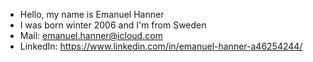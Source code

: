 - Hello, my name is Emanuel Hanner
- I was born winter 2006 and I'm from Sweden 
- Mail: emanuel.hanner@icloud.com
- LinkedIn: https://www.linkedin.com/in/emanuel-hanner-a46254244/

<!---
Emanuel-Hanner/Emanuel-Hanner is a ✨ special ✨ repository because its `README.md` (this file) appears on your GitHub profile.
You can click the Preview link to take a look at your changes.
--->
